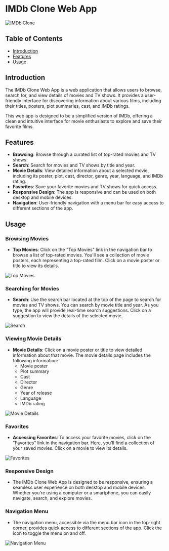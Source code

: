 # IMDb Clone Web App

![IMDb Clone](link-to-your-app-screenshot.png)

## Table of Contents

- [Introduction](#introduction)
- [Features](#features)
- [Usage](#usage)

## Introduction

The IMDb Clone Web App is a web application that allows users to browse, search for, and view details of movies and TV shows. It provides a user-friendly interface for discovering information about various films, including their titles, posters, plot summaries, cast, and IMDb ratings.

This web app is designed to be a simplified version of IMDb, offering a clean and intuitive interface for movie enthusiasts to explore and save their favorite films.

## Features

- **Browsing**: Browse through a curated list of top-rated movies and TV shows.
- **Search**: Search for movies and TV shows by title and year.
- **Movie Details**: View detailed information about a selected movie, including its poster, plot, cast, director, genre, year, language, and IMDb rating.
- **Favorites**: Save your favorite movies and TV shows for quick access.
- **Responsive Design**: The app is responsive and can be used on both desktop and mobile devices.
- **Navigation**: User-friendly navigation with a menu bar for easy access to different sections of the app.



## Usage

### Browsing Movies

- **Top Movies**: Click on the "Top Movies" link in the navigation bar to browse a list of top-rated movies. You'll see a collection of movie posters, each representing a top-rated film. Click on a movie poster or title to view its details.

![Top Movies](screenshots/top-movies.png)

### Searching for Movies

- **Search**: Use the search bar located at the top of the page to search for movies and TV shows. You can search by movie title and year. As you type, the app will provide real-time search suggestions. Click on a suggestion to view the details of the selected movie.

![Search](screenshots/search.png)

### Viewing Movie Details

- **Movie Details**: Click on a movie poster or title to view detailed information about that movie. The movie details page includes the following information:
  - Movie poster
  - Plot summary
  - Cast
  - Director
  - Genre
  - Year of release
  - Language
  - IMDb rating

![Movie Details](screenshots/movie-details.png)

### Favorites


- **Accessing Favorites**: To access your favorite movies, click on the "Favorites" link in the navigation bar. Here, you'll find a collection of your saved movies. Click on a movie to view its details.

![Favorites](screenshots/favorites.png)

### Responsive Design

- The IMDb Clone Web App is designed to be responsive, ensuring a seamless user experience on both desktop and mobile devices. Whether you're using a computer or a smartphone, you can easily navigate, search, and explore movies.

### Navigation Menu

- The navigation menu, accessible via the menu bar icon in the top-right corner, provides quick access to different sections of the app. Click the icon to toggle the menu on and off.

![Navigation Menu](screenshots/navigation-menu.png)

